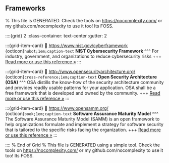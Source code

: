 ## Frameworks  

% This file is GENERATED. Check the tools on https://nocomplexity.com/ or my github.com/nocomplexity to use it too! Its FOSS. 

::::{grid} 2
:class-container: text-center
:gutter: 2

:::{grid-item-card}
:link: https://www.nist.gov/cyberframework 
{octicon}`hubot;1em;caption-text` **NIST Cybersecurity Framework**
^^^
For industry, government, and organizations to reduce cybersecurity risks
+++
[Read more or use this reference »](https://www.nist.gov/cyberframework)
:::


:::{grid-item-card}
:link: http://www.opensecurityarchitecture.org/ 
{octicon}`cross-reference;1em;caption-text` **Open Security Architecture (OSA)**
^^^
OSA distills the know-how of the security architecture community and provides readily usable patterns for your application. OSA shall be a free framework that is developed and owned by the community.
+++
[Read more or use this reference »](http://www.opensecurityarchitecture.org/)
:::


:::{grid-item-card}
:link: https://www.opensamm.org/ 
{octicon}`book;1em;caption-text` **Software Assurance Maturity Model**
^^^
The Software Assurance Maturity Model (SAMM) is an open framework to help organizations formulate and implement a strategy for software security that is tailored to the specific risks facing the organization.
+++
[Read more or use this reference »](https://www.opensamm.org/)
:::


:::: 
 % End of Grid 
% This file is GENERATED using a simple tool. Check the tools on https://nocomplexity.com/ or my github.com/nocomplexity to use it too! Its FOSS. 

